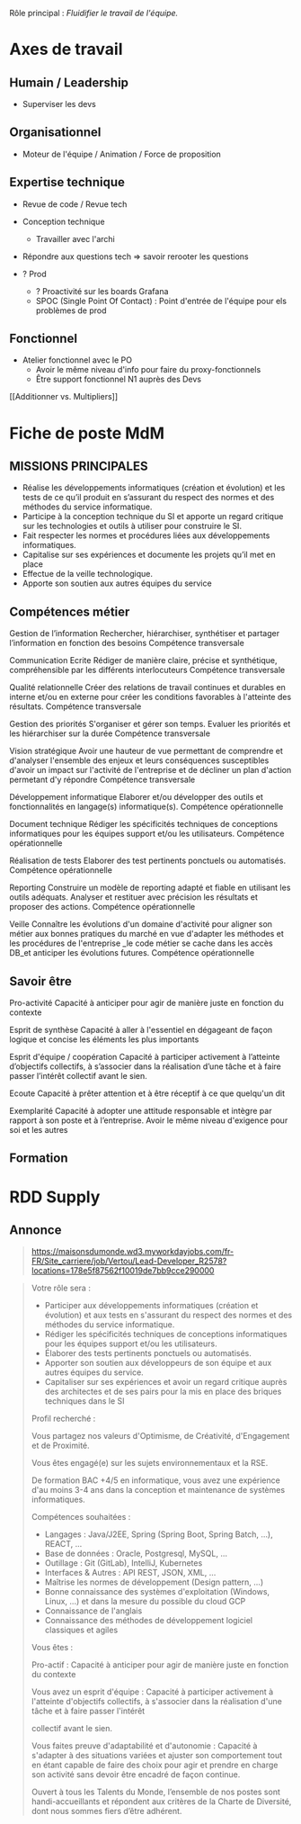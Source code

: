 Rôle principal : *Fluidifier le travail de l'équipe.*
# Axes de travail
## Humain / Leadership

- Superviser les devs
## Organisationnel

- Moteur de l'équipe / Animation / Force de proposition
## Expertise technique

- Revue de code / Revue tech
- Conception technique
	- Travailler avec l'archi
- Répondre aux questions tech => savoir rerooter les questions

- ? Prod
	- ? Proactivité sur les boards Grafana
	- SPOC (Single Point Of Contact) : Point d'entrée de l'équipe pour els problèmes de prod
## Fonctionnel
- Atelier fonctionnel avec le PO
	- Avoir le même niveau d'info pour faire du proxy-fonctionnels
	- Être support fonctionnel N1 auprès des Devs

[[Additionner vs. Multipliers]]

# Fiche de poste MdM

## MISSIONS PRINCIPALES

- Réalise les développements informatiques (création et évolution) et les tests de ce qu’il produit en s’assurant du respect des normes et des méthodes du service informatique.
- Participe à la conception technique du SI et apporte un regard critique sur les technologies et outils à utiliser pour construire le SI.
- Fait respecter les normes et procédures liées aux développements informatiques.
- Capitalise sur ses expériences et documente les projets qu’il met en place
- Effectue de la veille technologique.
- Apporte son soutien aux autres équipes du service

## Compétences métier

Gestion de l’information
Rechercher, hiérarchiser, synthétiser et partager l’information en fonction des besoins
Compétence transversale

Communication Ecrite
Rédiger de manière claire, précise et synthétique, compréhensible par les différents interlocuteurs
Compétence transversale

Qualité relationnelle
Créer des relations de travail continues et durables en interne et/ou en externe pour créer les conditions favorables à l'atteinte des résultats.
Compétence transversale

Gestion des priorités
S'organiser et gérer son temps. Evaluer les priorités et les hiérarchiser sur la durée
Compétence transversale

Vision stratégique
Avoir une hauteur de vue permettant de comprendre et d'analyser l'ensemble des enjeux et leurs conséquences susceptibles d'avoir un impact sur l'activité de l'entreprise et de décliner un plan d'action permetant d'y répondre
Compétence transversale

Développement informatique
Elaborer et/ou développer des outils et fonctionnalités en langage(s) informatique(s).
Compétence opérationnelle

Document technique
Rédiger les spécificités techniques de conceptions informatiques pour les équipes support et/ou les utilisateurs.
Compétence opérationnelle

Réalisation de tests
Elaborer des test pertinents ponctuels ou automatisés.
Compétence opérationnelle

Reporting
Construire un modèle de reporting adapté et fiable en utilisant les outils adéquats. Analyser et restituer avec précision les résultats et proposer des actions.
Compétence opérationnelle

Veille
Connaître les évolutions d'un domaine d'activité pour aligner son métier aux bonnes pratiques du marché en vue d'adapter les méthodes et les procédures de l'entreprise _le code métier se cache dans les accès DB_et anticiper les évolutions futures.
Compétence opérationnelle

## Savoir être

Pro-activité
Capacité à anticiper pour agir de manière juste en fonction du contexte

Esprit de synthèse
Capacité à aller à l'essentiel en dégageant de façon logique et concise les éléments les plus importants

Esprit d'équipe / coopération
Capacité à participer activement à l’atteinte d’objectifs collectifs, à s’associer dans la réalisation d’une tâche et à faire passer l’intérêt collectif avant le sien.

Ecoute
Capacité à prêter attention et à être réceptif à ce que quelqu'un dit

Exemplarité
Capacité à adopter une attitude responsable et intègre par rapport à son poste et à l’entreprise. Avoir le même niveau d'exigence pour soi et les autres
## Formation

# RDD Supply

## Annonce

> https://maisonsdumonde.wd3.myworkdayjobs.com/fr-FR/Site_carriere/job/Vertou/Lead-Developer_R2578?locations=178e5f87562f10019de7bb9cce290000

> Votre rôle sera :
> 
> - Participer aux développements informatiques (création et évolution) et aux tests en s'assurant du respect des normes et des méthodes du service informatique.
> - Rédiger les spécificités techniques de conceptions informatiques pour les équipes support et/ou les utilisateurs.
> - Élaborer des tests pertinents ponctuels ou automatisés.
> - Apporter son soutien aux développeurs de son équipe et aux autres équipes du service.
> - Capitaliser sur ses expériences et avoir un regard critique auprès des architectes et de ses pairs pour la mis en place des briques techniques dans le SI
> 
> Profil recherché :
> 
> Vous partagez nos valeurs d'Optimisme, de Créativité, d'Engagement et de Proximité.  
>   
> Vous êtes engagé(e) sur les sujets environnementaux et la RSE.
> 
> De formation BAC +4/5 en informatique, vous avez une expérience d'au moins 3-4 ans dans la conception et maintenance de systèmes informatiques.
> 
> Compétences souhaitées :
> 
> - Langages : Java/J2EE, Spring (Spring Boot, Spring Batch, …), REACT, ...
> - Base de données : Oracle, Postgresql, MySQL, …
> - Outillage : Git (GitLab), IntelliJ, Kubernetes
> - Interfaces & Autres : API REST, JSON, XML, …
> - Maîtrise les normes de développement (Design pattern, ...)
> - Bonne connaissance des systèmes d'exploitation (Windows, Linux, ...) et dans la mesure du possible du cloud GCP
> - Connaissance de l'anglais
> - Connaissance des méthodes de développement logiciel classiques et agiles
> 
> Vous êtes :
> 
> Pro-actif : Capacité à anticiper pour agir de manière juste en fonction du contexte
> 
> Vous avez un esprit d'équipe : Capacité à participer activement à l'atteinte d'objectifs collectifs, à s'associer dans la réalisation d'une tâche et à faire passer l'intérêt
> 
> collectif avant le sien.
> 
> Vous faites preuve d'adaptabilité et d'autonomie : Capacité à s'adapter à des situations variées et ajuster son comportement tout en étant capable de faire des choix pour agir et prendre en charge son activité sans devoir être encadré de façon continue.
> 
> Ouvert à tous les Talents du Monde, l’ensemble de nos postes sont handi-accueillants et répondent aux critères de la Charte de Diversité, dont nous sommes fiers d’être adhérent.